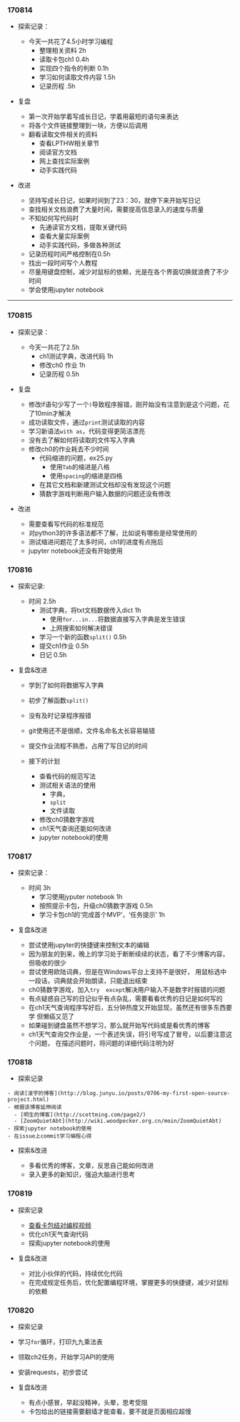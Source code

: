 ### 170814

- 探索记录：

  - 今天一共花了4.5小时学习编程
    - 整理相关资料 2h
    - 读取卡包ch1 0.4h
    - 实现四个指令的判断 0.1h
    - 学习如何读取文件内容 1.5h
    - 记录历程 .5h

- 复盘

  - 第一次开始学着写成长日记，学着用最短的语句来表达
  - 将各个文件链接整理到一块，方便以后调用
  - 翻看读取文件相关的资料
    - 查看LPTHW相关章节
    - 阅读官方文档
    - 网上查找实际案例
    - 动手实践代码

- 改进

  - 坚持写成长日记，如果时间到了23：30，就停下来开始写日记
  - 查找相关文档浪费了大量时间，需要提高信息录入的速度与质量
  - 不知如何写代码时
    - 先通读官方文档，提取关键代码
    - 查看大量实际案例
    - 动手实践代码，多做各种测试
  - 记录历程时间严格控制在0.5h
  - 找出一段时间写个人教程
  - 尽量用键盘控制，减少对鼠标的依赖，光是在各个界面切换就浪费了不少时间
  - 学会使用jupyter notebook

---

### 170815

- 探索记录：

  - 今天一共花了2.5h
    - ch1测试字典，改进代码 1h
    - 修改ch0 作业 1h
    - 记录历程 0.5h

- 复盘

  - 修改if语句少写了一个`)`导致程序报错，刚开始没有注意到是这个问题，花了10min才解决
  - 成功读取文件，通过`print`测试读取的内容
  - 学习新语法`with as`，代码变得更简洁漂亮
  - 没有去了解如何将读取的文件写入字典
  - 修改ch0的作业耗去不少时间
    - 代码缩进的问题，ex25.py
      - 使用`Tab`的缩进是八格
      - 使用`spacing`的缩进是四格
    - 在其它文档和新建测试文档却没有发现这个问题
    - 猜数字游戏判断用户输入数据的问题还没有修改

- 改进

  - 需要查看写代码的标准规范
  - 对python3的许多语法都不了解，比如说有哪些是经常使用的
  - 测试缩进问题花了太多时间，ch1的进度有点拖后
  - jupyter notebook还没有开始使用

### 170816

- 探索记录:

  - 时间 2.5h
    - 测试字典，将txt文档数据传入dict 1h
      - 使用`for...in...`将数据直接写入字典是发生错误
      - 上网搜索如何解决错误
    - 学习一个新的函数`split()` 0.5h
    - 提交ch1作业 0.5h
    - 日记 0.5h

- 复盘&改进

  - 学到了如何将数据写入字典
  - 初步了解函数`split()`
  - 没有及时记录程序报错
  - git使用还不是很顺，文件名命名太长容易输错
  - 提交作业流程不熟悉，占用了写日记的时间

  - 接下的计划
    - 查看代码的规范写法
    - 测试相关语法的使用
      - 字典，
      - `split`
      - 文件读取
    - 修改ch0猜数字游戏
    - ch1天气查询还能如何改进
    - jupyter notebook的使用

### 170817

- 探索记录：

  - 时间 3h
    - 学习使用jyputer notebook 1h
    - 按照提示卡包，升级ch0猜数字游戏 0.5h
    - 学习卡包ch1的‘完成首个MVP’，‘任务提示’ 1h

- 复盘&改进

  - 尝试使用jupyter的快捷键来控制文本的编辑
  - 因为朋友的到来，晚上的学习处于断断续续的状态，看了不少博客内容，但吸收的很少
  - 尝试使用欧陆词典，但是在Windows平台上支持不是很好，
  用鼠标选中一段话，词典就会开始朗读，只能退出结束
  - ch0猜数字游戏，加入`try  except`解决用户输入不是数字时报错的问题
  - 有点疑惑自己写的日记似乎有点杂乱，需要看看优秀的日记是如何写的
  - 在ch1天气查询程序写好后，五分钟热度又开始显现，虽然还有很多东西要学
  但懒癌又范了
  - 如果碰到键盘虽然不想学习，那么就开始写代码或是看优秀的博客
  - ch1天气查询交作业是，一个表述失误，将引号写成了冒号，以后要注意这个问题，
  在描述问题时，将问题的详细代码注明为好

### 170818

  -  探索记录

    - 阅读[浚宇的博客](http://blog.junyu.io/posts/0706-my-first-open-source-project.html)
    - 根据该博客延伸阅读
      - [明生的博客](http://scottming.com/page2/)
      - [ZoomQuietAbt](http://wiki.woodpecker.org.cn/moin/ZoomQuietAbt)
    - 探索jupyter notebook的使用
    - 在issue上commit学习编程心得

  - 探索&改进

    - 多看优秀的博客，文章，反思自己能如何改进
    - 录入更多的新知识，强迫大脑进行思考

### 170819

  - 探索记录

    - [查看卡包结对编程视频](http://c.openmindclub.com/course/packs/5f2b1c80-6ee0-11e7-b904-7bda389c7ba7/cards/c8197000-8170-11e7-a304-d92161331260?page=1)
    - 优化ch1天气查询代码
    - 探索jupyter notebook的使用

  - 复盘&改进

    - 对比小伙伴的代码，持续优化代码
    - 在完成规定任务后，优化配置编程环境，掌握更多的快捷键，减少对鼠标的依赖

### 170820

  - 探索记录

   - 学习`for`循环，打印九九乘法表
   - 领取ch2任务，开始学习API的使用
   - 安装requests，初步尝试

  - 复盘&改进

    - 有点小感冒，早起没精神，头晕，思考受阻
    - 卡包给出的链接需要翻墙才能查看，要不就是页面相应超慢
